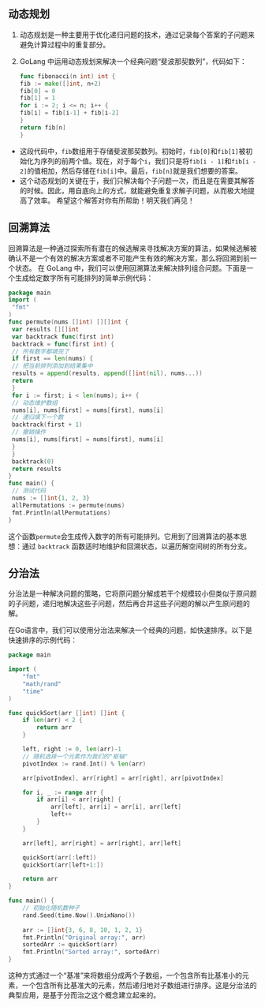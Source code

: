 ## 动态规划

1. 动态规划是一种主要用于优化递归问题的技术，通过记录每个答案的子问题来避免计算过程中的重复部分。

2. GoLang 中运用动态规划来解决一个经典问题“斐波那契数列”，代码如下：
   
   ```go
   func fibonacci(n int) int {
   fib := make([]int, n+2)
   fib[0] = 0
   fib[1] = 1
   for i := 2; i <= n; i++ {
   fib[i] = fib[i-1] + fib[i-2]
   }
   return fib[n]
   }
   ```
- 这段代码中，`fib`数组用于存储斐波那契数列。初始时，`fib[0]`和`fib[1]`被初始化为序列的前两个值。现在，对于每个`i`，我们只是将`fib[i - 1]`和`fib[i - 2]`的值相加，然后存储在`fib[i]`中。最后，`fib[n]`就是我们想要的答案。
- 这个动态规划的关键在于，我们只解决每个子问题一次，而且是在需要其解答的时候。因此，用自底向上的方式，就能避免重复求解子问题，从而极大地提高了效率。
  希望这个解答对你有所帮助！明天我们再见！

## 回溯算法

回溯算法是一种通过探索所有潜在的候选解来寻找解决方案的算法，如果候选解被确认不是一个有效的解决方案或者不可能产生有效的解决方案，那么将回溯到前一个状态。
在 GoLang 中，我们可以使用回溯算法来解决排列组合问题。下面是一个生成给定数字所有可能排列的简单示例代码：

```go
package main
import (
 "fmt"
)
func permute(nums []int) [][]int {
 var results [][]int
 var backtrack func(first int)
 backtrack = func(first int) {
 // 所有数字都填完了
 if first == len(nums) {
 // 把当前排列添加到结果集中
 results = append(results, append([]int(nil), nums...))
 return
 }
 for i := first; i < len(nums); i++ {
 // 动态维护数组
 nums[i], nums[first] = nums[first], nums[i]
 // 递归填下一个数
 backtrack(first + 1)
 // 撤销操作
 nums[i], nums[first] = nums[first], nums[i]
 }
 }
 backtrack(0)
 return results
}
func main() {
 // 测试代码
 nums := []int{1, 2, 3}
 allPermutations := permute(nums)
 fmt.Println(allPermutations)
}
```

这个函数`permute`会生成传入数字的所有可能排列。它用到了回溯算法的基本思想：通过 `backtrack` 函数适时地维护和回溯状态，以遍历解空间树的所有分支。

## 分治法

分治法是一种解决问题的策略，它将原问题分解成若干个规模较小但类似于原问题的子问题，递归地解决这些子问题，然后再合并这些子问题的解以产生原问题的解。

在Go语言中，我们可以使用分治法来解决一个经典的问题，如快速排序。以下是快速排序的示例代码：

```go
package main

import (
	"fmt"
	"math/rand"
	"time"
)

func quickSort(arr []int) []int {
	if len(arr) < 2 {
		return arr
	}

	left, right := 0, len(arr)-1
	// 随机选择一个元素作为我们的"枢轴"
	pivotIndex := rand.Int() % len(arr)

	arr[pivotIndex], arr[right] = arr[right], arr[pivotIndex]

	for i, _ := range arr {
		if arr[i] < arr[right] {
			arr[left], arr[i] = arr[i], arr[left]
			left++
		}
	}

	arr[left], arr[right] = arr[right], arr[left]

	quickSort(arr[:left])
	quickSort(arr[left+1:])

	return arr
}

func main() {
	// 初始化随机数种子
	rand.Seed(time.Now().UnixNano())
	
	arr := []int{3, 6, 8, 10, 1, 2, 1}
	fmt.Println("Original array:", arr)
	sortedArr := quickSort(arr)
	fmt.Println("Sorted array:", sortedArr)
}
```

这种方式通过一个“基准”来将数组分成两个子数组，一个包含所有比基准小的元素，一个包含所有比基准大的元素，然后递归地对子数组进行排序。这是分治法的典型应用，是基于分而治之这个概念建立起来的。

